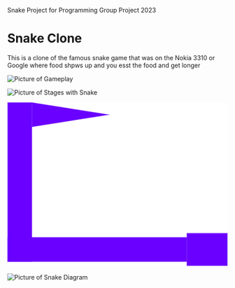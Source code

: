 Snake Project for Programming Group Project 2023

# Snake Clone

This is a clone of the famous snake game that was on the Nokia 3310 or Google where food shpws up and you esst the food and get longer

![Picture of Gameplay]()

![Picture of Stages with Snake]()

![Picture of Snake](https://github.com/LemScoot/Group-Project-for-Programming-2023/blob/main/Snake%20Clone/Images%20for%20Snake%20Clone/snake.png)

![Picture of Snake Diagram](https://drive.google.com/file/d/1VQX7soRc8v5_38ixeIj54raUgkDGsGOM/view?usp=sharing)
